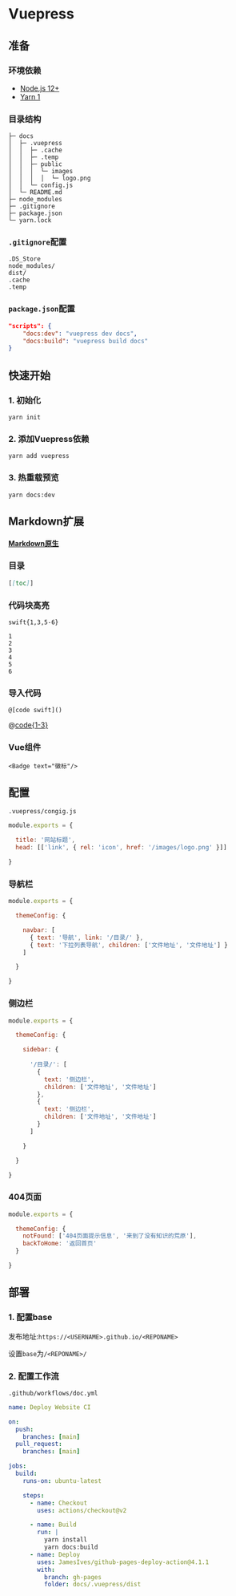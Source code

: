 # Vuepress

## 准备

### 环境依赖

- [Node.js 12+](https://nodejs.org/en/)
- [Yarn 1](https://classic.yarnpkg.com/en/docs/install#mac-stable)

### 目录结构

```
├─ docs
│  ├─ .vuepress
│  │  ├─ .cache
│  │  ├─ .temp
│  │  ├─ public
│  │  │  └─ images
│  │  │  │  └─ logo.png
│  │  └─ config.js
│  └─ README.md
├─ node_modules
├─ .gitignore
├─ package.json
└─ yarn.lock
```

### `.gitignore`配置
```
.DS_Store
node_modules/
dist/
.cache
.temp
```

### `package.json`配置
```json
"scripts": {
    "docs:dev": "vuepress dev docs",
    "docs:build": "vuepress build docs"
}
```
  
## 快速开始

### 1. 初始化

```shell
yarn init
```

### 2. 添加Vuepress依赖

```shell
yarn add vuepress
```

### 3. 热重载预览

```shell
yarn docs:dev
```

## Markdown扩展

#### [Markdown原生](Markdown.md)

### 目录

```markdown
[[toc]]
```

### 代码块高亮
`swift{1,3,5-6}`
```swift{1,3,5-6}
1
2
3
4
5
6
```

### 导入代码

`@[code swift]()`

@[code{1-3}](../.vuepress/config.js)

### Vue组件

`<Badge text="徽标"/>`

<Badge text="徽标"/>

## 配置

`.vuepress/congig.js`

```javascript
module.exports = {

  title: '网站标题',
  head: [['link', { rel: 'icon', href: '/images/logo.png' }]]

}
```

### 导航栏

```javascript
module.exports = {

  themeConfig: {

    navbar: [
      { text: '导航', link: '/目录/' },
      { text: '下拉列表导航', children: ['文件地址', '文件地址'] }
    ]

  }

}
```

### 侧边栏

```javascript
module.exports = {

  themeConfig: {

    sidebar: {
      
      '/目录/': [
        {
          text: '侧边栏',
          children: ['文件地址', '文件地址']
        },
        {
          text: '侧边栏',
          children: ['文件地址', '文件地址']
        }
      ]

    }

  }

}
```

### 404页面

```javascript
module.exports = {

  themeConfig: {
    notFound: ['404页面提示信息', '来到了没有知识的荒原'],
    backToHome: '返回首页'
  }

}
```

## 部署

### 1. 配置base

发布地址:`https://<USERNAME>.github.io/<REPONAME>`

设置`base`为`/<REPONAME>/`

### 2. 配置工作流

`.github/workflows/doc.yml`

```yml
name: Deploy Website CI

on:
  push:
    branches: [main]
  pull_request:
    branches: [main]

jobs:
  build:
    runs-on: ubuntu-latest

    steps:
      - name: Checkout
        uses: actions/checkout@v2

      - name: Build
        run: |
          yarn install
          yarn docs:build
      - name: Deploy
        uses: JamesIves/github-pages-deploy-action@4.1.1
        with:
          branch: gh-pages
          folder: docs/.vuepress/dist
```
